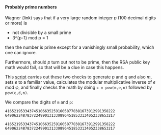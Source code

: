 #### Probably prime numbers

Wagner (link) says that if a very large random integer *p* (100 decimal digits or more) is

* not divisible by a small prime
* 3^{p-1} mod p = 1

then the number is prime except for a vanishingly small probability, which one can ignore.

Furthermore, should *p* turn out not to be prime, then the RSA public key math would fail, so that will be a clue in case this happens.

This [script](scripts/probably.py) carries out these two checks to generate *p* and *q* and also *m*, sets *e* to a familiar value, calculates the modular multiplicative inverse of *e* mod &phi;, and finally checks the math by doing `c = pow(m,e,n)` followed by `pow(c,d,n)`.

We compare the digits of `m` and `p`:

```
41652195334374510663525916058770381673912991358222
64906224878372249901313308964518533134052338653217

41652195334374510663525916058770381673912991358222
64906224878372249901313308964518533134052338653217

```
